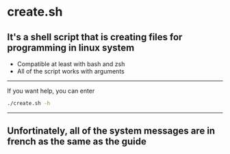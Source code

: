 # create.sh
## It's a shell script that is creating files for programming in linux system
* Compatible at least with bash and zsh
* All of the script works with arguments

---
If you want help, you can enter
```bash
./create.sh -h
```
---
## Unfortinately, all of the system messages are in french as the same as the guide

